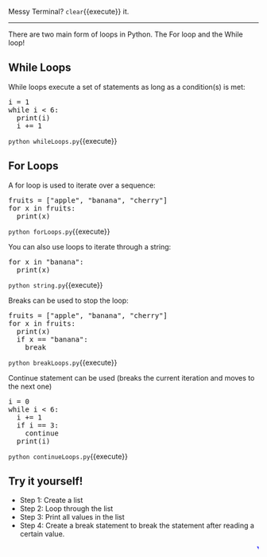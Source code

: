 Messy Terminal? `clear`{{execute}} it.
<hr>

There are two main form of loops in Python. The For loop and the While loop!

## While Loops
While loops execute a set of statements as long as a condition(s) is met:

<pre class="file" data-filename="whileLoops.py" data-target="replace">
i = 1
while i < 6:
  print(i)
  i += 1
</pre>

`python whileLoops.py`{{execute}}

## For Loops
A for loop is used to iterate over a sequence:

<pre class="file" data-filename="forLoops.py" data-target="replace">
fruits = ["apple", "banana", "cherry"]
for x in fruits:
  print(x)
</pre>

`python forLoops.py`{{execute}}

You can also use loops to iterate through a string:

<pre class="file" data-filename="string.py" data-target="replace">
for x in "banana":
  print(x)
</pre>

`python string.py`{{execute}}

Breaks can be used to stop the loop:

<pre class="file" data-filename="breakLoops.py" data-target="replace">
fruits = ["apple", "banana", "cherry"]
for x in fruits:
  print(x)
  if x == "banana":
    break
</pre>

`python breakLoops.py`{{execute}}

Continue statement can be used (breaks the current iteration and moves to the next one)

<pre class="file" data-filename="continueLoops.py" data-target="replace">
i = 0
while i < 6:
  i += 1
  if i == 3:
    continue
  print(i)
</pre>

`python continueLoops.py`{{execute}}

  ## Try it yourself!
  - Step 1: Create a list
  - Step 2: Loop through the list
  - Step 3: Print all values in the list
  - Step 4: Create a break statement to break the statement after reading a certain value.


<marquee style='color: blue;'><b>Yay you've completed part 1!</b></marquee>
